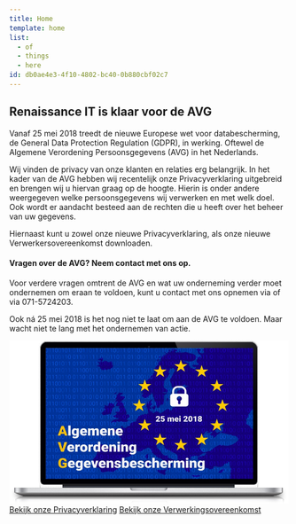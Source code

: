 ```yaml
---
title: Home
template: home
list:
  - of
  - things
  - here
id: db0ae4e3-4f10-4802-bc40-0b880cbf02c7
---
```

<div class="feature-lead white">
    <div class="container">
        <div class="row mb-5">
            <div class="col-sm-6 text-contents">
                <h2>Renaissance IT is klaar voor de AVG</h2>
                <p>Vanaf 25 mei 2018 treedt de nieuwe Europese wet voor databescherming, de General Data Protection Regulation (GDPR), in werking. Oftewel de Algemene Verordening Persoonsgegevens (AVG) in het Nederlands.</p>
                <p>Wij vinden de privacy van onze klanten en relaties erg belangrijk. In het kader van de AVG hebben wij recentelijk onze Privacyverklaring uitgebreid en brengen wij u hiervan graag op de hoogte. Hierin is onder andere weergegeven welke persoonsgegevens wij verwerken en met welk doel. Ook wordt er aandacht besteed aan de rechten die u heeft over het beheer van uw gegevens.</p>
                <p>Hiernaast kunt u zowel onze nieuwe Privacyverklaring, als onze nieuwe Verwerkersovereenkomst downloaden.</p>
                <h4>Vragen over de AVG? Neem contact met ons op.</h4>
                <p>Voor verdere vragen omtrent de AVG en wat uw onderneming verder moet ondernemen om eraan te voldoen, kunt u contact met ons opnemen via <info@renaissance.nl> of via 071-5724203.</p>
                <p>Ook ná 25 mei 2018 is het nog niet te laat om aan de AVG te voldoen. Maar wacht niet te lang met het ondernemen van actie.</p>
            </div>
            <div class="col-sm-6">
                <img class="img-fluid" src="/assets/img/avg-laptop.jpg">
                <div class="py-5 mx-5 text-center">
                    <a href="/privacy" class="btn btn-success btn-lg btn-block">Bekijk onze Privacyverklaring</a>
                    <a href="/avg" class="btn btn-success btn-lg btn-block mt-4 ">Bekijk onze Verwerkingsovereenkomst</a>
                </div>
            </div>
        </div>
        <!-- .row -->
    </div>
    <!-- .container -->
</div>
<!-- .feature-lead -->

